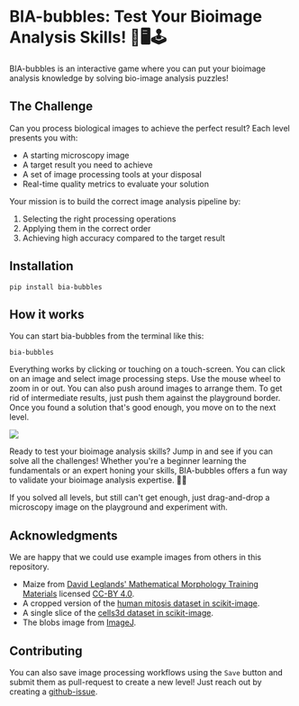 # BIA-bubbles: Test Your Bioimage Analysis Skills! 🔬🖥️🕹️

BIA-bubbles is an interactive game where you can put your bioimage analysis knowledge by solving bio-image analysis puzzles! 

## The Challenge

Can you process biological images to achieve the perfect result? Each level presents you with:
- A starting microscopy image
- A target result you need to achieve
- A set of image processing tools at your disposal
- Real-time quality metrics to evaluate your solution

Your mission is to build the correct image analysis pipeline by:
1. Selecting the right processing operations
2. Applying them in the correct order
3. Achieving high accuracy compared to the target result

## Installation

```
pip install bia-bubbles
```

## How it works

You can start bia-bubbles from the terminal like this:
```
bia-bubbles
```

Everything works by clicking or touching on a touch-screen. You can click on an image and select image processing steps. Use the mouse wheel to zoom in or out. You can also push around images to arrange them. To get rid of intermediate results, just push them against the playground border. Once you found a solution that's good enough, you move on to the next level.

![](docs/bia-bubbles-demo.gif)

Ready to test your bioimage analysis skills? Jump in and see if you can solve all the challenges! Whether you're a beginner learning the fundamentals or an expert honing your skills, BIA-bubbles offers a fun way to validate your bioimage analysis expertise. 🎯🔬


If you solved all levels, but still can't get enough, just drag-and-drop a microscopy image on the playground and experiment with. 

## Acknowledgments

We are happy that we could use example images from others in this repository.
* Maize from [David Leglands' Mathematical Morphology Training Materials](https://github.com/dlegland/mathematical_morphology_with_MorphoLibJ/) licensed [CC-BY 4.0](https://github.com/dlegland/mathematical_morphology_with_MorphoLibJ/blob/master/LICENSE).
* A cropped version of the [human mitosis dataset in scikit-image](https://scikit-image.org/docs/stable/api/skimage.data.html#skimage.data.human_mitosis).
* A single slice of the [cells3d dataset in scikit-image](https://scikit-image.org/docs/stable/api/skimage.data.html#skimage.data.cells3d).
* The blobs image from [ImageJ](https://imagej.net).

## Contributing

You can also save image processing workflows using the `Save` button and submit them as pull-request to create a new level! Just reach out by creating a [github-issue](https://github.com/haesleinhuepf/bia-bubbles/issues).

